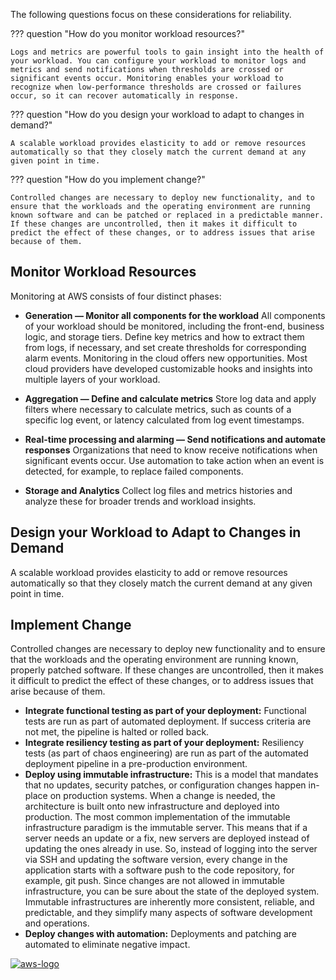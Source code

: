 The following questions focus on these considerations for reliability.

??? question "How do you monitor workload resources?"
    
    Logs and metrics are powerful tools to gain insight into the health of your workload. You can configure your workload to monitor logs and metrics and send notifications when thresholds are crossed or significant events occur. Monitoring enables your workload to recognize when low-performance thresholds are crossed or failures occur, so it can recover automatically in response.

??? question "How do you design your workload to adapt to changes in demand?"
    
    A scalable workload provides elasticity to add or remove resources automatically so that they closely match the current demand at any given point in time.

??? question "How do you implement change?"
    
    Controlled changes are necessary to deploy new functionality, and to ensure that the workloads and the operating environment are running known software and can be patched or replaced in a predictable manner. If these changes are uncontrolled, then it makes it difficult to predict the effect of these changes, or to address issues that arise because of them.

## Monitor Workload Resources
Monitoring at AWS consists of four distinct phases:

- **Generation — Monitor all components for the workload**
  All components of your workload should be monitored, including the front-end, business logic, and storage tiers. Define key metrics and how to extract them from logs, if necessary, and set create thresholds for corresponding alarm events. Monitoring in the cloud offers new opportunities. Most cloud providers have developed customizable hooks and insights into multiple layers of your workload. 

- **Aggregation — Define and calculate metrics**
  Store log data and apply filters where necessary to calculate metrics, such as counts of a specific log event, or latency calculated from log event timestamps.

- **Real-time processing and alarming — Send notifications and automate responses**
  Organizations that need to know receive notifications when significant events occur. Use automation to take action when an event is detected, for example, to replace failed components. 

- **Storage and Analytics**
  Collect log files and metrics histories and analyze these for broader trends and workload insights. 

## Design your Workload to Adapt to Changes in Demand
A scalable workload provides elasticity to add or remove resources automatically so that they closely match the current demand at any given point in time. 

## Implement Change
Controlled changes are necessary to deploy new functionality and to ensure that the workloads and the operating environment are running known, properly patched software. If these changes are uncontrolled, then it makes it difficult to predict the effect of these changes, or to address issues that arise because of them.

- **Integrate functional testing as part of your deployment:** Functional tests are run as part of automated deployment. If success criteria are not met, the pipeline is halted or rolled back.
- **Integrate resiliency testing as part of your deployment:** Resiliency tests (as part of chaos engineering) are run as part of the automated deployment pipeline in a pre-production environment.
- **Deploy using immutable infrastructure:** This is a model that mandates that no updates, security patches, or configuration changes happen in-place on production systems. When a change is needed, the architecture is built onto new infrastructure and deployed into production.  The most common implementation of the immutable infrastructure paradigm is the immutable server. This means that if a server needs an update or a fix, new servers are deployed instead of updating the ones already in use. So, instead of logging into the server via SSH and updating the software version, every change in the application starts with a software push to the code repository, for example, git push. Since changes are not allowed in immutable infrastructure, you can be sure about the state of the deployed system. Immutable infrastructures are inherently more consistent, reliable, and predictable, and they simplify many aspects of software development and operations.
- **Deploy changes with automation:** Deployments and patching are automated to eliminate negative impact.

<a href="https://docs.aws.amazon.com/wellarchitected/latest/reliability-pillar/change-management.html">![aws-logo](https://img.shields.io/badge/Amazon_AWS-FF9900?style=for-the-badge&logo=amazonaws&logoColor=white)</a>